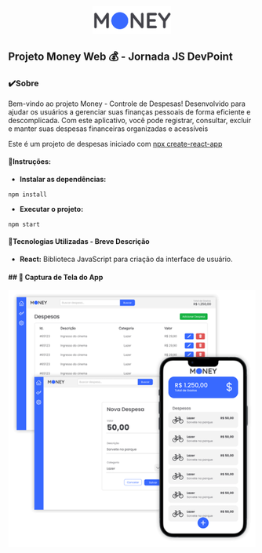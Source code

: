 <p align="center">
  <img src="src/assets/logo.png" width="160">
</p>

## Projeto Money Web 💰 - Jornada JS DevPoint

### ✔️Sobre

Bem-vindo ao projeto Money - Controle de Despesas! Desenvolvido para ajudar os usuários a gerenciar suas finanças pessoais de forma eficiente e descomplicada. Com este aplicativo, você pode registrar, consultar, excluir e manter suas despesas financeiras organizadas e acessíveis

Este é um projeto de despesas iniciado com [npx create-react-app](https://github.com/facebook/create-react-app)

#### 📌Instruções:

- **Instalar as dependências:** 
```
npm install
```
- **Executar o projeto:** 
```
npm start
```

#### 🚀Tecnologias Utilizadas - Breve Descrição

- **React:** Biblioteca JavaScript para criação da interface de usuário.


#### ## 📱 Captura de Tela do App

<p align="center">
  <img src="src/assets/banner-telas.png" alt="Captura de Tela do App">
</p>


